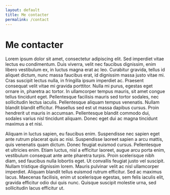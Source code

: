 ```yaml
---
layout: default
title: Me contacter
permalink: /contact
---
```


# Me contacter

Lorem ipsum dolor sit amet, consectetur adipiscing elit. Sed imperdiet vitae lectus eu condimentum. Duis viverra, velit nec faucibus dignissim, enim libero vestibulum ex, in luctus magna erat ac leo. Curabitur gravida, tellus id aliquet dictum, nunc massa faucibus erat, id dignissim massa justo vitae mi. Cras suscipit lectus nulla, in fringilla ipsum imperdiet ac. Praesent consequat velit vitae mi gravida porttitor. Nulla mi purus, egestas eget ornare in, pharetra ac tortor. In ullamcorper tempus mauris, sit amet congue tellus tincidunt eget. Pellentesque facilisis mauris sed tortor sodales, nec sollicitudin lectus iaculis. Pellentesque aliquam tempus venenatis. Nullam blandit blandit efficitur. Phasellus sed est ut massa dapibus cursus. Proin hendrerit ut mauris in accumsan. Pellentesque blandit commodo dui, sodales varius nisl tincidunt aliquam. Donec eget dui ac magna tincidunt maximus a et nisi.

Aliquam in luctus sapien, eu faucibus enim. Suspendisse nec sapien eget ante rutrum placerat quis ac nisi. Suspendisse laoreet sapien a arcu mattis, quis venenatis quam dictum. Donec feugiat euismod cursus. Pellentesque et ultricies enim. Etiam luctus, nisl a efficitur laoreet, augue arcu porta enim, vestibulum consequat ante ante pharetra turpis. Proin scelerisque nibh diam, sed faucibus nulla lobortis eget. Ut convallis feugiat justo vel suscipit. Nullam tristique dignissim lorem. Mauris pulvinar velit ac nisl ullamcorper imperdiet. Aliquam blandit tellus euismod rutrum efficitur. Sed ac maximus lacus. Maecenas facilisis, enim ut scelerisque egestas, sem felis iaculis elit, gravida efficitur odio dui quis nunc. Quisque suscipit molestie urna, sed sollicitudin lacus efficitur ut.